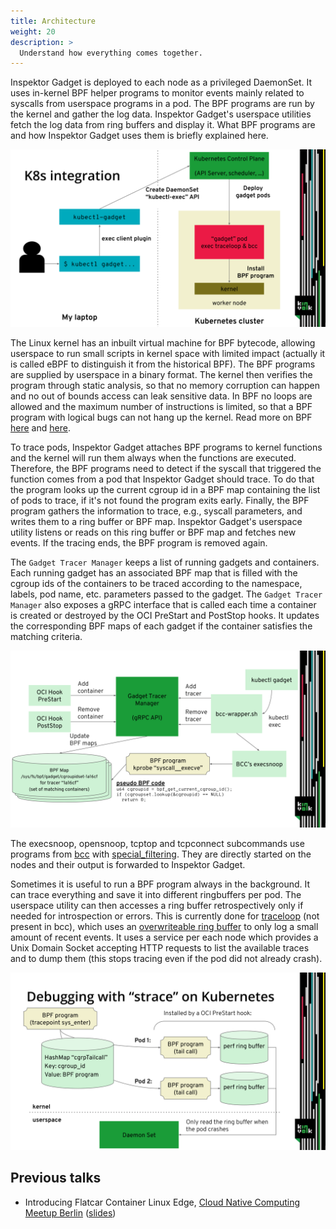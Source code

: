 ```yaml
---
title: Architecture
weight: 20
description: >
  Understand how everything comes together.
---
```


Inspektor Gadget is deployed to each node as a privileged DaemonSet.
It uses in-kernel BPF helper programs to monitor events mainly related to
syscalls from userspace programs in a pod. The BPF programs are run by
the kernel and gather the log data. Inspektor Gadget's userspace
utilities fetch the log data from ring buffers and display it. What BPF
programs are and how Inspektor Gadget uses them is briefly explained here.

![k8s integration](images/architecture/k8s.svg)

The Linux kernel has an inbuilt virtual machine for BPF bytecode, allowing
userspace to run small scripts in kernel space with limited impact (actually
it is called eBPF to distinguish it from the historical BPF).
The BPF programs are supplied by userspace in a binary format. The kernel
then verifies the program through static analysis, so that no memory corruption
can happen and no out of bounds access can leak sensitive data.
In BPF no loops are allowed and the maximum number of instructions is limited,
so that a BPF program with logical bugs can not hang up the kernel.
Read more on BPF [here](https://lwn.net/Articles/740157/) and [here](http://www.brendangregg.com/ebpf.html).

To trace pods, Inspektor Gadget attaches BPF programs to kernel functions and
the kernel will run them always when the functions are executed. Therefore, the BPF
programs need to detect if the syscall that triggered the function comes from a pod
that Inspektor Gadget should trace. To do that the program looks up the current
cgroup id in a BPF map containing the list of pods to trace, if it's not found
the program exits early.
Finally, the BPF program gathers the information to trace, e.g., syscall parameters,
and writes them to a ring buffer or BPF map. Inspektor Gadget's userspace utility
listens or reads on this ring buffer or BPF map and fetches new events.
If the tracing ends, the BPF program is removed again.

The `Gadget Tracer Manager` keeps a list of running gadgets and containers.
Each running gadget has an associated BPF map that is filled with the cgroup
ids of the containers to be traced according to the namespace, labels, pod name,
etc. parameters passed to the gadget.
The `Gadget Tracer Manager` also exposes a gRPC interface that is called each
time a container is created or destroyed by the OCI PreStart and PostStop hooks.
It updates the corresponding BPF maps of each gadget if the container satisfies
the matching criteria.

![Gadget Tracer Manager](images/architecture/gadget-tracer-manager.svg)

The execsnoop, opensnoop, tcptop and tcpconnect subcommands use programs
from [bcc](https://github.com/iovisor/bcc) with [special_filtering](https://github.com/iovisor/bcc/blob/master/docs/special_filtering.md).
They are directly started on the nodes and their output is forwarded to Inspektor Gadget.

Sometimes it is useful to run a BPF program always in the background. It can trace
everything and save it into different ringbuffers per pod.
The userspace utility can then accesses a ring buffer retrospectively only if needed
for introspection or errors. This is currently done for [traceloop](https://github.com/kinvolk/traceloop) (not present in bcc),
which uses an [overwriteable ring buffer](https://lwn.net/Articles/694140/) to only log a small amount of recent events.
It uses a service per each node which provides a Unix Domain Socket accepting HTTP
requests to list the available traces and to dump them (this stops tracing even if the
pod did not already crash).

![Debugging with traceloop on Kubernetes](images/architecture/traceloop.svg)

## Previous talks

- Introducing Flatcar Container Linux Edge, [Cloud Native Computing Meetup Berlin](https://www.meetup.com/Cloud-Native-Computing-Berlin/events/260143677/) ([slides](https://docs.google.com/presentation/d/1YF7R2b9HHYrcdpz2BuBznpISuVVZsXZEwD8a6SJoDwQ/edit))

